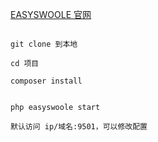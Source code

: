 
[EASYSWOOLE 官网](www.easyswoole.com)

~~~

git clone 到本地

cd 项目

composer install


php easyswoole start

默认访问 ip/域名:9501，可以修改配置

~~~

